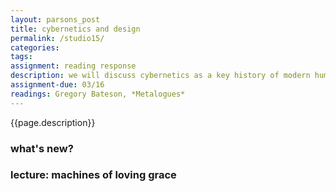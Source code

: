 ```yaml
---  
layout: parsons_post  
title: cybernetics and design
permalink: /studio15/  
categories: 
tags: 
assignment: reading response
description: we will discuss cybernetics as a key history of modern human-computer interaction and network culture, and examine systems-thinking strategies in design.
assignment-due: 03/16
readings: Gregory Bateson, *Metalogues*
---  
```


{{page.description}}

### what's new?

### lecture: machines of loving grace

<!-- Introduction to cybernetics via Gregory Bateson.

Stewart Brand - Diagram

Thinking about reflexivity of design systems. Observation task: what kind of feedback loops operate in these websites? How does form manifest content reproducing form? 

How do they create certain behaviours and norms of interaction? No one should ever enter a room without knowing the point. 

**interesting arrangements**  
  [yale aids memorial project](http://yamp.org)  
  [conquer and divide](https://conquer-and-divide.btselem.org)  
  [net art anthology](https://anthology.rhizome.org)  
  [future expansion -- a building about buildings](http://future-expansion.com/#img)  
  [CAVS](http://act.mit.edu/cavs)  
  [backseat frying](http://backseatfrying.net)  
  [radical essex](http://www.radicalessex.uk/list/)  
  [diagrams of thought](https://www.are.na/martin-murphy/diagrams-of-thought)  
 -->